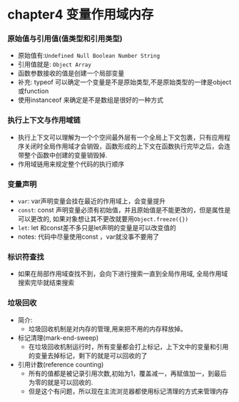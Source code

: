 # chapter4 变量作用域内存

### 原始值与引用值(值类型和引用类型)
  - 原始值有:`Undefined Null Boolean Number String`
  - 引用值就是: `Object Array`
  - 函数参数接收的值是创建一个局部变量
  - 补充: typeof 可以确定一个变量是不是原始类型,不是原始类型的一律是object或function
  - 使用instanceof 来确定是不是数组是很好的一种方式

### 执行上下文与作用域链
  - 执行上下文可以理解为一个个空间最外层有一个全局上下文包裹，只有应用程序关闭时全局作用域才会销毁，函数形成的上下文在函数执行完毕之后，会连带整个函数中创建的变量销毁掉.
  - 作用域链用来规定整个代码的执行顺序

### 变量声明
  - `var`: var声明变量会挂在最近的作用域上，会变量提升
  - `const`: const 声明变量必须有初始值，并且原始值是不能更改的，但是属性是可以更改的, 如果对象想让其不更改就要用`Object.freeze({})`
  - `let`: let 和const差不多只是let声明的变量是可以改变值的
  - notes: 代码中尽量使用const ，var就没事不要用了

### 标识符查找
  - 如果在局部作用域查找不到，会向下进行搜索一直到全局作用域, 全局作用域搜索完毕就结束搜索

### 垃圾回收
  - 简介:
    - 垃圾回收机制是对内存的管理,用来把不用的内存释放掉。
  - 标记清理(mark-end-sweep)
    - 在垃圾回收机制运行时，所有变量都会打上标记，上下文中的变量和引用的变量去掉标记，剩下的就是可以回收的了
  - 引用计数(reference counting)
    - 所有的值都是被记录引用次数,初始为1，覆盖减一，再赋值加一，到最后为零的就是可以回收的.
    - 但是这个有问题，所以现在主流浏览器都使用标记清理的方式来管理内存
